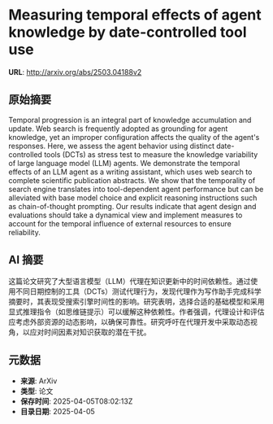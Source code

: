 # Measuring temporal effects of agent knowledge by date-controlled tool use

**URL**: http://arxiv.org/abs/2503.04188v2

## 原始摘要

Temporal progression is an integral part of knowledge accumulation and
update. Web search is frequently adopted as grounding for agent knowledge, yet
an improper configuration affects the quality of the agent's responses. Here,
we assess the agent behavior using distinct date-controlled tools (DCTs) as
stress test to measure the knowledge variability of large language model (LLM)
agents. We demonstrate the temporal effects of an LLM agent as a writing
assistant, which uses web search to complete scientific publication abstracts.
We show that the temporality of search engine translates into tool-dependent
agent performance but can be alleviated with base model choice and explicit
reasoning instructions such as chain-of-thought prompting. Our results indicate
that agent design and evaluations should take a dynamical view and implement
measures to account for the temporal influence of external resources to ensure
reliability.


## AI 摘要

这篇论文研究了大型语言模型（LLM）代理在知识更新中的时间依赖性。通过使用不同日期控制的工具（DCTs）测试代理行为，发现代理作为写作助手完成科学摘要时，其表现受搜索引擎时间性的影响。研究表明，选择合适的基础模型和采用显式推理指令（如思维链提示）可以缓解这种依赖性。作者强调，代理设计和评估应考虑外部资源的动态影响，以确保可靠性。研究呼吁在代理开发中采取动态视角，以应对时间因素对知识获取的潜在干扰。

## 元数据

- **来源**: ArXiv
- **类型**: 论文
- **保存时间**: 2025-04-05T08:02:13Z
- **目录日期**: 2025-04-05
